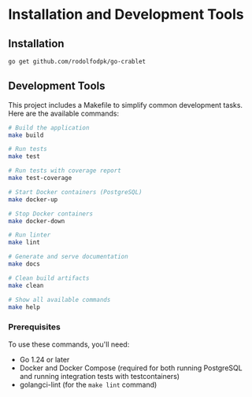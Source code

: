 # Installation and Development Tools

## Installation

```bash
go get github.com/rodolfodpk/go-crablet
```

## Development Tools

This project includes a Makefile to simplify common development tasks. Here are the available commands:

```bash
# Build the application
make build

# Run tests
make test

# Run tests with coverage report
make test-coverage

# Start Docker containers (PostgreSQL)
make docker-up

# Stop Docker containers
make docker-down

# Run linter
make lint

# Generate and serve documentation
make docs

# Clean build artifacts
make clean

# Show all available commands
make help
```

### Prerequisites

To use these commands, you'll need:
- Go 1.24 or later
- Docker and Docker Compose (required for both running PostgreSQL and running integration tests with testcontainers)
- golangci-lint (for the `make lint` command) 